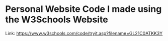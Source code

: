 # Personal Website Code I made using the W3Schools Website

Link: https://www.w3schools.com/code/tryit.asp?filename=GL21C0ATKK3Y
